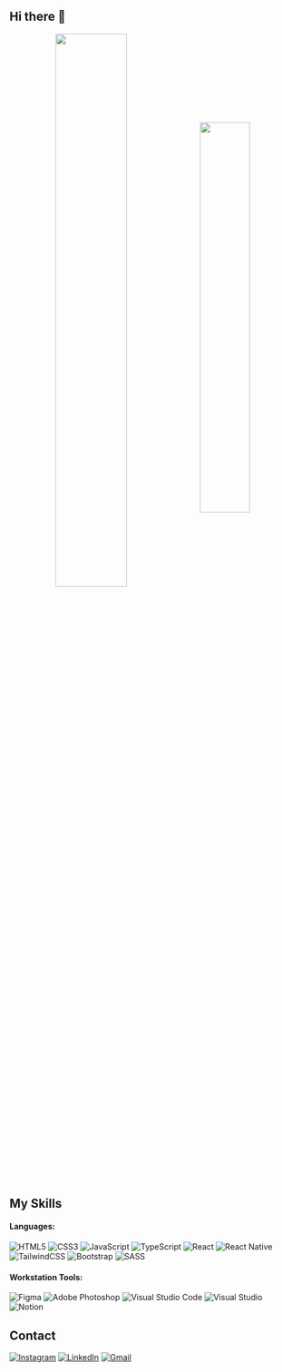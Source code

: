 ## Hi there 👋

<div align="center" style="margin-bottom:100px">
    <img width="50%" align="center" src="https://github-readme-streak-stats.herokuapp.com?user=brunoglvm&mode=weekly&theme=dark&hide_border=true" />
    <img width="42%" align="center" src="https://github-readme-stats.vercel.app/api/top-langs/?username=brunoglvm&layout=compact&theme=dark&hide_border=true" />
</div>

## My Skills

#### Languages:

![HTML5](https://img.shields.io/badge/HTML5-151515?style=for-the-badge&logo=html5&labelColor=151515&logoWidth=-1) ![CSS3](https://img.shields.io/badge/CSS3-20232A?style=for-the-badge&logo=css3&logoColor=1572B6&labelColor=151515&color=151515&logoWidth=-1) ![JavaScript](https://img.shields.io/badge/JavaScript-20232A?style=for-the-badge&logo=javascript&logoColor=F7DF1E&labelColor=151515&color=151515&logoWidth=-1) ![TypeScript](https://img.shields.io/badge/TypeScript-20232A?style=for-the-badge&logo=typescript&logoColor=007ACC&labelColor=151515&color=151515&logoWidth=-1) ![React](https://img.shields.io/badge/React-20232A?style=for-the-badge&logo=react&logoColor=61DAFB&labelColor=151515&color=151515&logoWidth=-1) ![React Native](https://img.shields.io/badge/React_Native-20232A?style=for-the-badge&logo=react&logoColor=61DAFB&labelColor=151515&color=151515&logoWidth=-1) ![TailwindCSS](https://img.shields.io/badge/TailwindCSS-20232A?style=for-the-badge&logo=tailwind-css&logoColor=38B2AC&labelColor=151515&color=151515&logoWidth=-1) ![Bootstrap](https://img.shields.io/badge/Bootstrap-20232A?style=for-the-badge&logo=bootstrap&logoColor=8511FA&labelColor=151515&color=151515&logoWidth=-1) ![SASS](https://img.shields.io/badge/SASS-20232A?style=for-the-badge&logo=SASS&logoColor=CC6699&labelColor=151515&color=151515&logoWidth=-1)

#### Workstation Tools:

![Figma](https://img.shields.io/badge/figma-%23151515.svg?style=for-the-badge&logo=figma&logoColor=F24E1E&labelColor=151515&logoWidth=-1) ![Adobe Photoshop](https://img.shields.io/badge/adobe%20photoshop-%23151515.svg?style=for-the-badge&logo=adobe%20photoshop&logoColor=31A8FF&labelColor=151515&logoWidth=-1) ![Visual Studio Code](https://img.shields.io/badge/Visual%20Studio%20Code-%23151515.svg?style=for-the-badge&logo=visual-studio-code&logoColor=0078d7&labelColor=151515&logoWidth=-1) ![Visual Studio](https://img.shields.io/badge/Visual%20Studio-%23151515.svg?style=for-the-badge&logo=visual-studio&logoColor=5C2D91&labelColor=151515&logoWidth=-1) ![Notion](https://img.shields.io/badge/Notion-%23151515.svg?style=for-the-badge&logo=notion&logoColor=white&labelColor=151515&logoWidth=-1)

## Contact

[![Instagram](https://img.shields.io/badge/Instagram-%23151515.svg?style=for-the-badge&logo=Instagram&logoColor=E4405F&labelColor=151515&logoWidth=-1)](https://instagram.com/brunoglvm) [![LinkedIn](https://img.shields.io/badge/LinkedIn-%23151515.svg?style=for-the-badge&logo=LinkedIn&logoColor=0077B5&labelColor=151515&logoWidth=-1)](https://linkedin.com/in/brunoglvm) [![Gmail](https://img.shields.io/badge/Gmail-%23151515.svg?style=for-the-badge&logo=Gmail&logoColor=D14836&labelColor=151515&logoWidth=-1)](mailto:bgalvaomiranda302@gmail.com)
